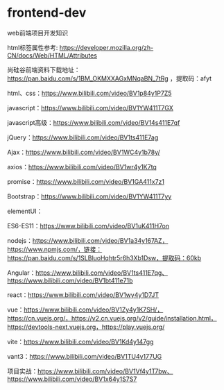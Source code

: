 # frontend-dev
web前端项目开发知识


html标签属性参考:
https://developer.mozilla.org/zh-CN/docs/Web/HTML/Attributes


尚硅谷前端资料下载地址：https://pan.baidu.com/s/1BM_OKMXXAGxMNqaBN_7tRg ，提取码：afyt

html、css：https://www.bilibili.com/video/BV1p84y1P7Z5

javascript：https://www.bilibili.com/video/BV1YW411T7GX

javascript高级：https://www.bilibili.com/video/BV14s411E7qf

jQuery：https://www.bilibili.com/video/BV1ts411E7ag

Ajax：https://www.bilibili.com/video/BV1WC4y1b78y/

axios：https://www.bilibili.com/video/BV1wr4y1K7tq

promise：https://www.bilibili.com/video/BV1GA411x7z1

Bootstrap：https://www.bilibili.com/video/BV1YW411T7yy

elementUI：

ES6-ES11：https://www.bilibili.com/video/BV1uK411H7on

nodejs：https://www.bilibili.com/video/BV1a34y167AZ，https://www.npmjs.com/，链接：https://pan.baidu.com/s/1SLBluoHqhtr5r6h3Xb1Dsw，提取码：60kb

Angular：https://www.bilibili.com/video/BV1ts411E7qg、https://www.bilibili.com/video/BV1bt411e71b

react：https://www.bilibili.com/video/BV1wy4y1D7JT

vue：https://www.bilibili.com/video/BV1Zy4y1K7SH/，https://cn.vuejs.org/，https://v2.cn.vuejs.org/v2/guide/installation.html，https://devtools-next.vuejs.org，https://play.vuejs.org/

vite：https://www.bilibili.com/video/BV1Kd4y147gg

vant3：https://www.bilibili.com/video/BV1TU4y177UG


项目实战：https://www.bilibili.com/video/BV1Vf4y1T7bw、https://www.bilibili.com/video/BV1x64y1S7S7